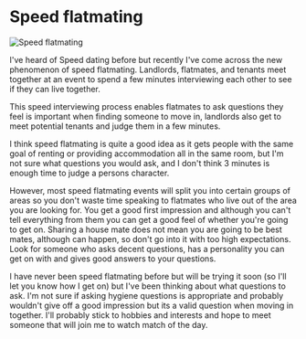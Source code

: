 Speed flatmating
================
![Speed flatmating](/media/images/speed-flatmating.jpg)


I've heard of Speed dating before but recently I've come across the new phenomenon of speed flatmating. Landlords, flatmates, and tenants meet together at an event to spend a few minutes interviewing each other to see if they can live together.


This speed interviewing process enables flatmates to ask questions they feel is important when finding someone to move in, landlords also get to meet potential tenants and judge them in a few minutes.


I think speed flatmating is quite a good idea as it gets people with the same goal of renting or providing accommodation all in the same room, but I'm not sure what questions you would ask, and I don't think 3 minutes is enough time to judge a persons character.


However, most speed flatmating events will split you into certain groups of areas so you don't waste time speaking to flatmates who live out of the area you are looking for. You get a good first impression and although you can't tell everything from them you can get a good feel of whether you're going to get on. Sharing a house mate does not mean you are going to be best mates, although can happen, so don't go into it with too high expectations. Look for someone who asks decent questions, has a personality you can get on with and gives good answers to your questions.


I have never been speed flatmating before but will be trying it soon (so I'll let you know how I get on) but I've been thinking about what questions to ask. I'm not sure if asking hygiene questions is appropriate and probably wouldn't give off a good impression but its a valid question when moving in together. I'll probably stick to hobbies and interests and hope to meet someone that will join me to watch match of the day.

